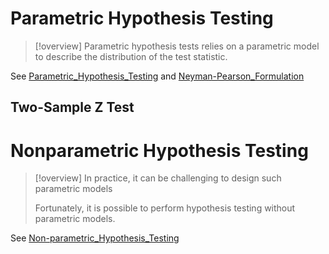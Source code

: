 # Parametric Hypothesis Testing
> [!overview]
> Parametric hypothesis tests relies on a parametric model to describe the distribution of the test statistic.

See [Parametric_Hypothesis_Testing](../../../Mathematics/Probablity_Statistics/Statistics_Model_Perspective/假设检验/Parametric_Hypothesis_Testing.md) and [Neyman-Pearson_Formulation](../../../Computer_Science/Machine_Learning/Probability_Theory_EECS126/Hypothesis_Testing/Neyman-Pearson_Formulation.md)


## Two-Sample Z Test








# Nonparametric Hypothesis Testing
> [!overview]
> In practice, it can be challenging to design such parametric models
> 
> Fortunately, it is possible to perform hypothesis testing without parametric models.


See [Non-parametric_Hypothesis_Testing](../../../Mathematics/Probablity_Statistics/Statistics_Model_Perspective/假设检验/Non-parametric_Hypothesis_Testing.md)